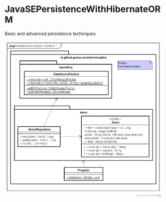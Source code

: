 # JavaSEPersistenceWithHibernateORM
Basic and advanced persistence techniques

![UML class diagram](src\main\resources\JavaSEPersistenceWithHibernateORM_01.png)